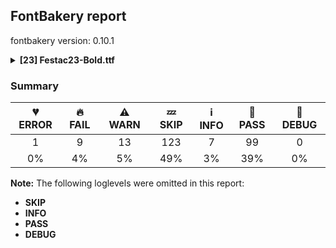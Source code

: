 ## FontBakery report

fontbakery version: 0.10.1

<details><summary><b>[23] Festac23-Bold.ttf</b></summary><div><details><summary>💔 <b>ERROR:</b> Check that legacy accents aren't used in composite glyphs. (derived from com.google.fonts/check/legacy_accents) (<a href="https://font-bakery.readthedocs.io/en/stable/fontbakery/profiles/universal.html#com.google.fonts/check/legacy_accents">com.google.fonts/check/legacy_accents</a>)</summary><div>


* 💔 **ERROR** Failed with TypeError: 'NoneType' object is not subscriptable
* 🔥 **FAIL** Glyph "Abreve" has a legacy accent component (breve). It needs to be replaced by a combining mark. [code: legacy-accents-component]
* 🔥 **FAIL** Glyph "Amacron" has a legacy accent component (macron). It needs to be replaced by a combining mark. [code: legacy-accents-component]
* 🔥 **FAIL** Glyph "Aogonek" has a legacy accent component (ogonek). It needs to be replaced by a combining mark. [code: legacy-accents-component]
* 🔥 **FAIL** Glyph "Ccaron" has a legacy accent component (caron). It needs to be replaced by a combining mark. [code: legacy-accents-component]
* 🔥 **FAIL** Glyph "Dcaron" has a legacy accent component (caron). It needs to be replaced by a combining mark. [code: legacy-accents-component]
* 🔥 **FAIL** Glyph "Ecaron" has a legacy accent component (caron). It needs to be replaced by a combining mark. [code: legacy-accents-component]
* 🔥 **FAIL** Glyph "Emacron" has a legacy accent component (macron). It needs to be replaced by a combining mark. [code: legacy-accents-component]
* 🔥 **FAIL** Glyph "Eogonek" has a legacy accent component (ogonek). It needs to be replaced by a combining mark. [code: legacy-accents-component]
* 🔥 **FAIL** Glyph "Gbreve" has a legacy accent component (breve). It needs to be replaced by a combining mark. [code: legacy-accents-component]
* 🔥 **FAIL** Glyph "Imacron" has a legacy accent component (macron). It needs to be replaced by a combining mark. [code: legacy-accents-component]
* 🔥 **FAIL** Glyph "Iogonek" has a legacy accent component (ogonek). It needs to be replaced by a combining mark. [code: legacy-accents-component]
* 🔥 **FAIL** Glyph "Lcaron" has a legacy accent component (caron). It needs to be replaced by a combining mark. [code: legacy-accents-component]
* 🔥 **FAIL** Glyph "Ncaron" has a legacy accent component (caron). It needs to be replaced by a combining mark. [code: legacy-accents-component]
* 🔥 **FAIL** Glyph "Ohungarumlaut" has a legacy accent component (hungarumlaut). It needs to be replaced by a combining mark. [code: legacy-accents-component]
* 🔥 **FAIL** Glyph "Omacron" has a legacy accent component (macron). It needs to be replaced by a combining mark. [code: legacy-accents-component]
* 🔥 **FAIL** Glyph "Rcaron" has a legacy accent component (caron). It needs to be replaced by a combining mark. [code: legacy-accents-component]
* 🔥 **FAIL** Glyph "Scaron" has a legacy accent component (caron). It needs to be replaced by a combining mark. [code: legacy-accents-component]
* 🔥 **FAIL** Glyph "Tcaron" has a legacy accent component (caron). It needs to be replaced by a combining mark. [code: legacy-accents-component]
* 🔥 **FAIL** Glyph "Ubreve" has a legacy accent component (breve). It needs to be replaced by a combining mark. [code: legacy-accents-component]
* 🔥 **FAIL** Glyph "Uhungarumlaut" has a legacy accent component (hungarumlaut). It needs to be replaced by a combining mark. [code: legacy-accents-component]
* 🔥 **FAIL** Glyph "Umacron" has a legacy accent component (macron). It needs to be replaced by a combining mark. [code: legacy-accents-component]
* 🔥 **FAIL** Glyph "Uogonek" has a legacy accent component (ogonek). It needs to be replaced by a combining mark. [code: legacy-accents-component]
* 🔥 **FAIL** Glyph "Zcaron" has a legacy accent component (caron). It needs to be replaced by a combining mark. [code: legacy-accents-component]
* 🔥 **FAIL** Glyph "abreve" has a legacy accent component (breve). It needs to be replaced by a combining mark. [code: legacy-accents-component]
* 🔥 **FAIL** Glyph "acircumflex" has a legacy accent component (circumflex). It needs to be replaced by a combining mark. [code: legacy-accents-component]
* 🔥 **FAIL** Glyph "adieresis" has a legacy accent component (dieresis). It needs to be replaced by a combining mark. [code: legacy-accents-component]
* 🔥 **FAIL** Glyph "agrave" has a legacy accent component (grave). It needs to be replaced by a combining mark. [code: legacy-accents-component]
* 🔥 **FAIL** Glyph "amacron" has a legacy accent component (macron). It needs to be replaced by a combining mark. [code: legacy-accents-component]
* 🔥 **FAIL** Glyph "aogonek" has a legacy accent component (ogonek). It needs to be replaced by a combining mark. [code: legacy-accents-component]
* 🔥 **FAIL** Glyph "aring" has a legacy accent component (ring). It needs to be replaced by a combining mark. [code: legacy-accents-component]
* 🔥 **FAIL** Glyph "atilde" has a legacy accent component (tilde). It needs to be replaced by a combining mark. [code: legacy-accents-component]
* 🔥 **FAIL** Glyph "ccaron" has a legacy accent component (caron). It needs to be replaced by a combining mark. [code: legacy-accents-component]
* 🔥 **FAIL** Glyph "ccedilla" has a legacy accent component (cedilla). It needs to be replaced by a combining mark. [code: legacy-accents-component]
* 🔥 **FAIL** Glyph "dcaron" has a legacy accent component (caron). It needs to be replaced by a combining mark. [code: legacy-accents-component]
* 🔥 **FAIL** Glyph "ecaron" has a legacy accent component (caron). It needs to be replaced by a combining mark. [code: legacy-accents-component]
* 🔥 **FAIL** Glyph "ecircumflex" has a legacy accent component (circumflex). It needs to be replaced by a combining mark. [code: legacy-accents-component]
* 🔥 **FAIL** Glyph "edieresis" has a legacy accent component (dieresis). It needs to be replaced by a combining mark. [code: legacy-accents-component]
* 🔥 **FAIL** Glyph "egrave" has a legacy accent component (grave). It needs to be replaced by a combining mark. [code: legacy-accents-component]
* 🔥 **FAIL** Glyph "emacron" has a legacy accent component (macron). It needs to be replaced by a combining mark. [code: legacy-accents-component]
* 🔥 **FAIL** Glyph "eogonek" has a legacy accent component (ogonek). It needs to be replaced by a combining mark. [code: legacy-accents-component]
* 🔥 **FAIL** Glyph "gbreve" has a legacy accent component (breve). It needs to be replaced by a combining mark. [code: legacy-accents-component]
* 🔥 **FAIL** Glyph "lcaron" has a legacy accent component (caron). It needs to be replaced by a combining mark. [code: legacy-accents-component]
* 🔥 **FAIL** Glyph "ncaron" has a legacy accent component (caron). It needs to be replaced by a combining mark. [code: legacy-accents-component]
* 🔥 **FAIL** Glyph "ntilde" has a legacy accent component (tilde). It needs to be replaced by a combining mark. [code: legacy-accents-component]
* 🔥 **FAIL** Glyph "ocircumflex" has a legacy accent component (circumflex). It needs to be replaced by a combining mark. [code: legacy-accents-component]
* 🔥 **FAIL** Glyph "odieresis" has a legacy accent component (dieresis). It needs to be replaced by a combining mark. [code: legacy-accents-component]
* 🔥 **FAIL** Glyph "ograve" has a legacy accent component (grave). It needs to be replaced by a combining mark. [code: legacy-accents-component]
* 🔥 **FAIL** Glyph "ohungarumlaut" has a legacy accent component (hungarumlaut). It needs to be replaced by a combining mark. [code: legacy-accents-component]
* 🔥 **FAIL** Glyph "omacron" has a legacy accent component (macron). It needs to be replaced by a combining mark. [code: legacy-accents-component]
* 🔥 **FAIL** Glyph "otilde" has a legacy accent component (tilde). It needs to be replaced by a combining mark. [code: legacy-accents-component]
* 🔥 **FAIL** Glyph "rcaron" has a legacy accent component (caron). It needs to be replaced by a combining mark. [code: legacy-accents-component]
* 🔥 **FAIL** Glyph "scaron" has a legacy accent component (caron). It needs to be replaced by a combining mark. [code: legacy-accents-component]
* 🔥 **FAIL** Glyph "tcaron" has a legacy accent component (caron). It needs to be replaced by a combining mark. [code: legacy-accents-component]
* 🔥 **FAIL** Glyph "ubreve" has a legacy accent component (breve). It needs to be replaced by a combining mark. [code: legacy-accents-component]
* 🔥 **FAIL** Glyph "ucircumflex" has a legacy accent component (circumflex). It needs to be replaced by a combining mark. [code: legacy-accents-component]
* 🔥 **FAIL** Glyph "udieresis" has a legacy accent component (dieresis). It needs to be replaced by a combining mark. [code: legacy-accents-component]
* 🔥 **FAIL** Glyph "ugrave" has a legacy accent component (grave). It needs to be replaced by a combining mark. [code: legacy-accents-component]
* 🔥 **FAIL** Glyph "uhungarumlaut" has a legacy accent component (hungarumlaut). It needs to be replaced by a combining mark. [code: legacy-accents-component]
* 🔥 **FAIL** Glyph "umacron" has a legacy accent component (macron). It needs to be replaced by a combining mark. [code: legacy-accents-component]
* 🔥 **FAIL** Glyph "uogonek" has a legacy accent component (ogonek). It needs to be replaced by a combining mark. [code: legacy-accents-component]
* 🔥 **FAIL** Glyph "wcircumflex" has a legacy accent component (circumflex). It needs to be replaced by a combining mark. [code: legacy-accents-component]
* 🔥 **FAIL** Glyph "wdieresis" has a legacy accent component (dieresis). It needs to be replaced by a combining mark. [code: legacy-accents-component]
* 🔥 **FAIL** Glyph "wgrave" has a legacy accent component (grave). It needs to be replaced by a combining mark. [code: legacy-accents-component]
* 🔥 **FAIL** Glyph "ycircumflex" has a legacy accent component (circumflex). It needs to be replaced by a combining mark. [code: legacy-accents-component]
* 🔥 **FAIL** Glyph "ydieresis" has a legacy accent component (dieresis). It needs to be replaced by a combining mark. [code: legacy-accents-component]
* 🔥 **FAIL** Glyph "ygrave" has a legacy accent component (grave). It needs to be replaced by a combining mark. [code: legacy-accents-component]
* 🔥 **FAIL** Glyph "zcaron" has a legacy accent component (caron). It needs to be replaced by a combining mark. [code: legacy-accents-component]
</div></details><details><summary>🔥 <b>FAIL:</b> Check copyright namerecords match license file. (<a href="https://font-bakery.readthedocs.io/en/stable/fontbakery/profiles/googlefonts.html#com.google.fonts/check/name/license">com.google.fonts/check/name/license</a>)</summary><div>


* 🔥 **FAIL** Font lacks NameID 13 (LICENSE DESCRIPTION). A proper licensing entry must be set. [code: missing]
</div></details><details><summary>🔥 <b>FAIL:</b> Copyright notices match canonical pattern in fonts (<a href="https://font-bakery.readthedocs.io/en/stable/fontbakery/profiles/googlefonts.html#com.google.fonts/check/font_copyright">com.google.fonts/check/font_copyright</a>)</summary><div>


* 🔥 **FAIL** Name Table entry: Copyright notices should match a pattern similar to: "Copyright 2019 The Familyname Project Authors (git url)"
But instead we have got:
"Copyright 2023 Afrotype. All rights reserved." [code: bad-notice-format]
</div></details><details><summary>🔥 <b>FAIL:</b> Check font follows the Google Fonts vertical metric schema (<a href="https://font-bakery.readthedocs.io/en/stable/fontbakery/profiles/googlefonts.html#com.google.fonts/check/vertical_metrics">com.google.fonts/check/vertical_metrics</a>)</summary><div>


* 🔥 **FAIL** OS/2.sTypoLineGap is "356" it should be 0 [code: bad-OS/2.sTypoLineGap]
</div></details><details><summary>🔥 <b>FAIL:</b> OS/2.fsSelection bit 7 (USE_TYPO_METRICS) is set in all fonts. (<a href="https://font-bakery.readthedocs.io/en/stable/fontbakery/profiles/googlefonts.html#com.google.fonts/check/os2/use_typo_metrics">com.google.fonts/check/os2/use_typo_metrics</a>)</summary><div>


* 🔥 **FAIL** OS/2.fsSelection bit 7 (USE_TYPO_METRICS) wasNOT set in the following fonts: ['fonts/ttf/Festac23-Bold.ttf']. [code: missing-os2-fsselection-bit7]
</div></details><details><summary>🔥 <b>FAIL:</b> Checking OS/2 Metrics match hhea Metrics. (<a href="https://font-bakery.readthedocs.io/en/stable/fontbakery/profiles/universal.html#com.google.fonts/check/os2_metrics_match_hhea">com.google.fonts/check/os2_metrics_match_hhea</a>)</summary><div>


* 🔥 **FAIL** OS/2 sTypoAscender (574) and hhea ascent (930) must be equal. [code: ascender]
</div></details><details><summary>🔥 <b>FAIL:</b> Font contains '.notdef' as its first glyph? (<a href="https://font-bakery.readthedocs.io/en/stable/fontbakery/profiles/universal.html#com.google.fonts/check/mandatory_glyphs">com.google.fonts/check/mandatory_glyphs</a>)</summary><div>


* 🔥 **FAIL** The '.notdef' glyph should contain a drawing, but it is blank. [code: notdef-is-blank]
</div></details><details><summary>🔥 <b>FAIL:</b> Check if each glyph has the recommended amount of contours. (<a href="https://font-bakery.readthedocs.io/en/stable/fontbakery/profiles/universal.html#com.google.fonts/check/contour_count">com.google.fonts/check/contour_count</a>)</summary><div>


* 🔥 **FAIL** The following glyphs have no contours even though they were expected to have some:

	- Glyph name: exclam	Expected: 2

	- Glyph name: quotedbl	Expected: 2

	- Glyph name: numbersign	Expected: 2

	- Glyph name: dollar	Expected: 1, 3 or 5

	- Glyph name: percent	Expected: 5

	- Glyph name: ampersand	Expected: 1, 2 or 3

	- Glyph name: parenleft	Expected: 1

	- Glyph name: parenright	Expected: 1

	- Glyph name: asterisk	Expected: 1 or 4

	- Glyph name: plus	Expected: 1

	- Glyph name: comma	Expected: 1

	- Glyph name: hyphen	Expected: 1

	- Glyph name: slash	Expected: 1

	- Glyph name: colon	Expected: 2

	- Glyph name: semicolon	Expected: 2

	- Glyph name: less	Expected: 1

	- Glyph name: equal	Expected: 2

	- Glyph name: greater	Expected: 1

	- Glyph name: question	Expected: 2

	- Glyph name: at	Expected: 2

	- Glyph name: bracketleft	Expected: 1

	- Glyph name: backslash	Expected: 1

	- Glyph name: bracketright	Expected: 1

	- Glyph name: asciicircum	Expected: 1

	- Glyph name: underscore	Expected: 1

	- Glyph name: grave	Expected: 1

	- Glyph name: braceleft	Expected: 1

	- Glyph name: bar	Expected: 1

	- Glyph name: braceright	Expected: 1

	- Glyph name: asciitilde	Expected: 1

	- Glyph name: exclamdown	Expected: 2

	- Glyph name: cent	Expected: 1 or 2

	- Glyph name: sterling	Expected: 1 or 2

	- Glyph name: currency	Expected: 2

	- Glyph name: yen	Expected: 1 or 2

	- Glyph name: brokenbar	Expected: 2

	- Glyph name: section	Expected: 2

	- Glyph name: dieresis	Expected: 2

	- Glyph name: copyright	Expected: 3

	- Glyph name: guillemotleft	Expected: 2

	- Glyph name: logicalnot	Expected: 1

	- Glyph name: registered	Expected: 3 or 4

	- Glyph name: macron	Expected: 1

	- Glyph name: degree	Expected: 2

	- Glyph name: plusminus	Expected: 1 or 2

	- Glyph name: paragraph	Expected: 1, 2 or 3

	- Glyph name: periodcentered	Expected: 1

	- Glyph name: cedilla	Expected: 1

	- Glyph name: guillemotright	Expected: 2

	- Glyph name: questiondown	Expected: 2

	- Glyph name: AE	Expected: 2

	- Glyph name: Egrave	Expected: 2

	- Glyph name: Ecircumflex	Expected: 2

	- Glyph name: Edieresis	Expected: 3

	- Glyph name: Igrave	Expected: 2

	- Glyph name: Icircumflex	Expected: 2

	- Glyph name: Idieresis	Expected: 3

	- Glyph name: Eth	Expected: 2

	- Glyph name: Ntilde	Expected: 2

	- Glyph name: multiply	Expected: 1

	- Glyph name: Oslash	Expected: 2 or 3

	- Glyph name: Ugrave	Expected: 2

	- Glyph name: Ucircumflex	Expected: 2

	- Glyph name: Udieresis	Expected: 3

	- Glyph name: Thorn	Expected: 1 or 2

	- Glyph name: germandbls	Expected: 1

	- Glyph name: ae	Expected: 3

	- Glyph name: igrave	Expected: 2

	- Glyph name: icircumflex	Expected: 2

	- Glyph name: idieresis	Expected: 3

	- Glyph name: eth	Expected: 2

	- Glyph name: divide	Expected: 3

	- Glyph name: oslash	Expected: 3

	- Glyph name: thorn	Expected: 2

	- Glyph name: Dcaron	Expected: 3

	- Glyph name: Dcroat	Expected: 2

	- Glyph name: dcroat	Expected: 2

	- Glyph name: Emacron	Expected: 2

	- Glyph name: Edotaccent	Expected: 2

	- Glyph name: Eogonek	Expected: 1 or 2

	- Glyph name: Ecaron	Expected: 2

	- Glyph name: gbreve	Expected: 3 or 4

	- Glyph name: gdotaccent	Expected: 3 or 4

	- Glyph name: uni0122	Expected: 2

	- Glyph name: uni0123	Expected: 3 or 4

	- Glyph name: Hbar	Expected: 2

	- Glyph name: hbar	Expected: 1

	- Glyph name: Imacron	Expected: 2

	- Glyph name: imacron	Expected: 2

	- Glyph name: Iogonek	Expected: 1 or 2

	- Glyph name: iogonek	Expected: 2 or 3

	- Glyph name: Idotaccent	Expected: 2

	- Glyph name: uni0136	Expected: 2 or 3

	- Glyph name: uni0137	Expected: 2 or 3

	- Glyph name: uni013B	Expected: 2

	- Glyph name: uni013C	Expected: 2

	- Glyph name: Lslash	Expected: 1

	- Glyph name: lslash	Expected: 1

	- Glyph name: uni0145	Expected: 2

	- Glyph name: uni0146	Expected: 2

	- Glyph name: Ncaron	Expected: 2

	- Glyph name: Eng	Expected: 1

	- Glyph name: eng	Expected: 1

	- Glyph name: OE	Expected: 2

	- Glyph name: oe	Expected: 3

	- Glyph name: uni0156	Expected: 3

	- Glyph name: uni0157	Expected: 2

	- Glyph name: Rcaron	Expected: 3

	- Glyph name: Scedilla	Expected: 1 or 2

	- Glyph name: Scaron	Expected: 2

	- Glyph name: Umacron	Expected: 2

	- Glyph name: Ubreve	Expected: 2

	- Glyph name: Uring	Expected: 3

	- Glyph name: Uhungarumlaut	Expected: 3

	- Glyph name: Uogonek	Expected: 1

	- Glyph name: Wcircumflex	Expected: 2

	- Glyph name: Ycircumflex	Expected: 2

	- Glyph name: Ydieresis	Expected: 3

	- Glyph name: Zdotaccent	Expected: 2

	- Glyph name: Zcaron	Expected: 2

	- Glyph name: uni0218	Expected: 2

	- Glyph name: uni0219	Expected: 2

	- Glyph name: uni021A	Expected: 2

	- Glyph name: uni021B	Expected: 2

	- Glyph name: uni0237	Expected: 1

	- Glyph name: caron	Expected: 1

	- Glyph name: breve	Expected: 1

	- Glyph name: dotaccent	Expected: 1

	- Glyph name: ring	Expected: 2

	- Glyph name: ogonek	Expected: 1

	- Glyph name: tilde	Expected: 1

	- Glyph name: hungarumlaut	Expected: 2

	- Glyph name: gravecomb	Expected: 1

	- Glyph name: uni0302	Expected: 1

	- Glyph name: tildecomb	Expected: 1

	- Glyph name: uni0304	Expected: 1

	- Glyph name: uni0306	Expected: 1

	- Glyph name: uni0307	Expected: 1

	- Glyph name: uni0308	Expected: 2

	- Glyph name: uni030A	Expected: 2

	- Glyph name: uni030B	Expected: 2

	- Glyph name: uni030C	Expected: 1

	- Glyph name: uni0312	Expected: 1

	- Glyph name: uni0326	Expected: 1

	- Glyph name: uni0327	Expected: 1

	- Glyph name: uni0328	Expected: 1

	- Glyph name: uni0E3F	Expected: 3 or 5

	- Glyph name: Wgrave	Expected: 2

	- Glyph name: Wdieresis	Expected: 3

	- Glyph name: uni1E9E	Expected: 1

	- Glyph name: Ygrave	Expected: 2

	- Glyph name: endash	Expected: 1

	- Glyph name: emdash	Expected: 1

	- Glyph name: quoteleft	Expected: 1

	- Glyph name: quoteright	Expected: 1

	- Glyph name: quotesinglbase	Expected: 1

	- Glyph name: quotedblleft	Expected: 2

	- Glyph name: quotedblright	Expected: 2

	- Glyph name: quotedblbase	Expected: 2

	- Glyph name: dagger	Expected: 1 or 2

	- Glyph name: daggerdbl	Expected: 1 or 3

	- Glyph name: bullet	Expected: 1

	- Glyph name: perthousand	Expected: 6 or 7

	- Glyph name: guilsinglleft	Expected: 1

	- Glyph name: guilsinglright	Expected: 1

	- Glyph name: uni20AA	Expected: 2

	- Glyph name: Euro	Expected: 1 or 2

	- Glyph name: uni20B4	Expected: 1 or 2

	- Glyph name: uni20B9	Expected: 1

	- Glyph name: uni20BD	Expected: 2

	- Glyph name: trademark	Expected: 2

	- Glyph name: partialdiff	Expected: 2

	- Glyph name: product	Expected: 1

	- Glyph name: summation	Expected: 1

	- Glyph name: minus	Expected: 1

	- Glyph name: radical	Expected: 1

	- Glyph name: infinity	Expected: 3

	- Glyph name: integral	Expected: 1

	- Glyph name: approxequal	Expected: 2

	- Glyph name: notequal	Expected: 1

	- Glyph name: lessequal	Expected: 2

	- Glyph name: greaterequal	Expected: 2

	- Glyph name: AE	Expected: 2

	- Glyph name: Dcaron	Expected: 3

	- Glyph name: Dcroat	Expected: 2

	- Glyph name: Ecaron	Expected: 2

	- Glyph name: Ecircumflex	Expected: 2

	- Glyph name: Edieresis	Expected: 3

	- Glyph name: Edotaccent	Expected: 2

	- Glyph name: Egrave	Expected: 2

	- Glyph name: Emacron	Expected: 2

	- Glyph name: Eng	Expected: 1

	- Glyph name: Eogonek	Expected: 1 or 2

	- Glyph name: Eth	Expected: 2

	- Glyph name: Euro	Expected: 1 or 2

	- Glyph name: Hbar	Expected: 2

	- Glyph name: Icircumflex	Expected: 2

	- Glyph name: Idieresis	Expected: 3

	- Glyph name: Idotaccent	Expected: 2

	- Glyph name: Igrave	Expected: 2

	- Glyph name: Imacron	Expected: 2

	- Glyph name: Iogonek	Expected: 1 or 2

	- Glyph name: Lslash	Expected: 1

	- Glyph name: Ncaron	Expected: 2

	- Glyph name: Ntilde	Expected: 2

	- Glyph name: OE	Expected: 2

	- Glyph name: Oslash	Expected: 2 or 3

	- Glyph name: Rcaron	Expected: 3

	- Glyph name: Scaron	Expected: 2

	- Glyph name: Thorn	Expected: 1 or 2

	- Glyph name: Ubreve	Expected: 2

	- Glyph name: Ucircumflex	Expected: 2

	- Glyph name: Udieresis	Expected: 3

	- Glyph name: Ugrave	Expected: 2

	- Glyph name: Uhungarumlaut	Expected: 3

	- Glyph name: Umacron	Expected: 2

	- Glyph name: Uogonek	Expected: 1

	- Glyph name: Uring	Expected: 3

	- Glyph name: Wcircumflex	Expected: 2

	- Glyph name: Wdieresis	Expected: 3

	- Glyph name: Wgrave	Expected: 2

	- Glyph name: Ycircumflex	Expected: 2

	- Glyph name: Ydieresis	Expected: 3

	- Glyph name: Ygrave	Expected: 2

	- Glyph name: Zcaron	Expected: 2

	- Glyph name: Zdotaccent	Expected: 2

	- Glyph name: ae	Expected: 3

	- Glyph name: ampersand	Expected: 1, 2 or 3

	- Glyph name: approxequal	Expected: 2

	- Glyph name: asciicircum	Expected: 1

	- Glyph name: asciitilde	Expected: 1

	- Glyph name: asterisk	Expected: 1 or 4

	- Glyph name: at	Expected: 2

	- Glyph name: backslash	Expected: 1

	- Glyph name: bar	Expected: 1

	- Glyph name: braceleft	Expected: 1

	- Glyph name: braceright	Expected: 1

	- Glyph name: bracketleft	Expected: 1

	- Glyph name: bracketright	Expected: 1

	- Glyph name: breve	Expected: 1

	- Glyph name: brokenbar	Expected: 2

	- Glyph name: bullet	Expected: 1

	- Glyph name: caron	Expected: 1

	- Glyph name: cedilla	Expected: 1

	- Glyph name: cent	Expected: 1 or 2

	- Glyph name: colon	Expected: 2

	- Glyph name: comma	Expected: 1

	- Glyph name: copyright	Expected: 3

	- Glyph name: currency	Expected: 2

	- Glyph name: dagger	Expected: 1 or 2

	- Glyph name: daggerdbl	Expected: 1 or 3

	- Glyph name: dcroat	Expected: 2

	- Glyph name: degree	Expected: 2

	- Glyph name: dieresis	Expected: 2

	- Glyph name: divide	Expected: 3

	- Glyph name: dollar	Expected: 1, 3 or 5

	- Glyph name: dotaccent	Expected: 1

	- Glyph name: emdash	Expected: 1

	- Glyph name: endash	Expected: 1

	- Glyph name: eng	Expected: 1

	- Glyph name: equal	Expected: 2

	- Glyph name: eth	Expected: 2

	- Glyph name: exclam	Expected: 2

	- Glyph name: exclamdown	Expected: 2

	- Glyph name: gbreve	Expected: 3 or 4

	- Glyph name: gdotaccent	Expected: 3 or 4

	- Glyph name: germandbls	Expected: 1

	- Glyph name: grave	Expected: 1

	- Glyph name: greater	Expected: 1

	- Glyph name: greaterequal	Expected: 2

	- Glyph name: guillemotleft	Expected: 2

	- Glyph name: guillemotright	Expected: 2

	- Glyph name: guilsinglleft	Expected: 1

	- Glyph name: guilsinglright	Expected: 1

	- Glyph name: hbar	Expected: 1

	- Glyph name: hungarumlaut	Expected: 2

	- Glyph name: hyphen	Expected: 1

	- Glyph name: icircumflex	Expected: 2

	- Glyph name: idieresis	Expected: 3

	- Glyph name: igrave	Expected: 2

	- Glyph name: imacron	Expected: 2

	- Glyph name: infinity	Expected: 3

	- Glyph name: integral	Expected: 1

	- Glyph name: iogonek	Expected: 2 or 3

	- Glyph name: less	Expected: 1

	- Glyph name: lessequal	Expected: 2

	- Glyph name: logicalnot	Expected: 1

	- Glyph name: lslash	Expected: 1

	- Glyph name: macron	Expected: 1

	- Glyph name: minus	Expected: 1

	- Glyph name: multiply	Expected: 1

	- Glyph name: notequal	Expected: 1

	- Glyph name: numbersign	Expected: 2

	- Glyph name: oe	Expected: 3

	- Glyph name: ogonek	Expected: 1

	- Glyph name: oslash	Expected: 3

	- Glyph name: paragraph	Expected: 1, 2 or 3

	- Glyph name: parenleft	Expected: 1

	- Glyph name: parenright	Expected: 1

	- Glyph name: partialdiff	Expected: 2

	- Glyph name: percent	Expected: 5

	- Glyph name: periodcentered	Expected: 1

	- Glyph name: perthousand	Expected: 6 or 7

	- Glyph name: plus	Expected: 1

	- Glyph name: plusminus	Expected: 1 or 2

	- Glyph name: product	Expected: 1

	- Glyph name: question	Expected: 2

	- Glyph name: questiondown	Expected: 2

	- Glyph name: quotedbl	Expected: 2

	- Glyph name: quotedblbase	Expected: 2

	- Glyph name: quotedblleft	Expected: 2

	- Glyph name: quotedblright	Expected: 2

	- Glyph name: quoteleft	Expected: 1

	- Glyph name: quoteright	Expected: 1

	- Glyph name: quotesinglbase	Expected: 1

	- Glyph name: radical	Expected: 1

	- Glyph name: registered	Expected: 3 or 4

	- Glyph name: ring	Expected: 2

	- Glyph name: section	Expected: 2

	- Glyph name: semicolon	Expected: 2

	- Glyph name: slash	Expected: 1

	- Glyph name: sterling	Expected: 1 or 2

	- Glyph name: summation	Expected: 1

	- Glyph name: thorn	Expected: 2

	- Glyph name: tilde	Expected: 1

	- Glyph name: trademark	Expected: 2

	- Glyph name: underscore	Expected: 1

	- Glyph name: uni0122	Expected: 2

	- Glyph name: uni0123	Expected: 3 or 4

	- Glyph name: uni0136	Expected: 2 or 3

	- Glyph name: uni0137	Expected: 2 or 3

	- Glyph name: uni013B	Expected: 2

	- Glyph name: uni013C	Expected: 2

	- Glyph name: uni0145	Expected: 2

	- Glyph name: uni0146	Expected: 2

	- Glyph name: uni0156	Expected: 3

	- Glyph name: uni0157	Expected: 2

	- Glyph name: uni0218	Expected: 2

	- Glyph name: uni0219	Expected: 2

	- Glyph name: uni021A	Expected: 2

	- Glyph name: uni021B	Expected: 2

	- Glyph name: uni0237	Expected: 1

	- Glyph name: uni0302	Expected: 1

	- Glyph name: uni0304	Expected: 1

	- Glyph name: uni0306	Expected: 1

	- Glyph name: uni0307	Expected: 1

	- Glyph name: uni0308	Expected: 2

	- Glyph name: uni030A	Expected: 2

	- Glyph name: uni030B	Expected: 2

	- Glyph name: uni030C	Expected: 1

	- Glyph name: uni0312	Expected: 1

	- Glyph name: uni0326	Expected: 1

	- Glyph name: uni0327	Expected: 1

	- Glyph name: uni0328	Expected: 1

	- Glyph name: uni0E3F	Expected: 3 or 5

	- Glyph name: uni1E9E	Expected: 1

	- Glyph name: uni20AA	Expected: 2

	- Glyph name: uni20B4	Expected: 1 or 2

	- Glyph name: uni20B9	Expected: 1

	- Glyph name: uni20BD	Expected: 2

	- Glyph name: yen	Expected: 1 or 2
 [code: no-contour]
* ⚠ **WARN** This check inspects the glyph outlines and detects the total number of contours in each of them. The expected values are infered from the typical ammounts of contours observed in a large collection of reference font families. The divergences listed below may simply indicate a significantly different design on some of your glyphs. On the other hand, some of these may flag actual bugs in the font such as glyphs mapped to an incorrect codepoint. Please consider reviewing the design and codepoint assignment of these to make sure they are correct.

The following glyphs do not have the recommended number of contours:

	- Glyph name: Agrave	Contours detected: 2	Expected: 3

	- Glyph name: Acircumflex	Contours detected: 2	Expected: 3

	- Glyph name: Atilde	Contours detected: 2	Expected: 3

	- Glyph name: Adieresis	Contours detected: 2	Expected: 4

	- Glyph name: Aring	Contours detected: 2	Expected: 3 or 4

	- Glyph name: Eacute	Contours detected: 1	Expected: 2

	- Glyph name: Iacute	Contours detected: 1	Expected: 2

	- Glyph name: Ograve	Contours detected: 2	Expected: 3

	- Glyph name: Ocircumflex	Contours detected: 2	Expected: 3

	- Glyph name: Otilde	Contours detected: 2	Expected: 3

	- Glyph name: Odieresis	Contours detected: 2	Expected: 4

	- Glyph name: Uacute	Contours detected: 1	Expected: 2

	- Glyph name: Yacute	Contours detected: 1	Expected: 2

	- Glyph name: agrave	Contours detected: 2	Expected: 3

	- Glyph name: atilde	Contours detected: 2	Expected: 3

	- Glyph name: adieresis	Contours detected: 2	Expected: 4

	- Glyph name: aring	Contours detected: 2	Expected: 4

	- Glyph name: egrave	Contours detected: 2	Expected: 3

	- Glyph name: edieresis	Contours detected: 2	Expected: 4

	- Glyph name: ntilde	Contours detected: 1	Expected: 2

	- Glyph name: ograve	Contours detected: 2	Expected: 3

	- Glyph name: otilde	Contours detected: 2	Expected: 3

	- Glyph name: odieresis	Contours detected: 2	Expected: 4

	- Glyph name: ugrave	Contours detected: 1	Expected: 2

	- Glyph name: udieresis	Contours detected: 1	Expected: 3

	- Glyph name: ydieresis	Contours detected: 1	Expected: 3

	- Glyph name: Amacron	Contours detected: 2	Expected: 3

	- Glyph name: amacron	Contours detected: 2	Expected: 3

	- Glyph name: Abreve	Contours detected: 2	Expected: 3

	- Glyph name: abreve	Contours detected: 2	Expected: 3

	- Glyph name: Cdotaccent	Contours detected: 1	Expected: 2

	- Glyph name: cdotaccent	Contours detected: 1	Expected: 2

	- Glyph name: Ccaron	Contours detected: 1	Expected: 2

	- Glyph name: ccaron	Contours detected: 1	Expected: 2

	- Glyph name: dcaron	Contours detected: 2	Expected: 3

	- Glyph name: emacron	Contours detected: 2	Expected: 3

	- Glyph name: edotaccent	Contours detected: 2	Expected: 3

	- Glyph name: ecaron	Contours detected: 2	Expected: 3

	- Glyph name: Gbreve	Contours detected: 1	Expected: 2

	- Glyph name: Gdotaccent	Contours detected: 1	Expected: 2

	- Glyph name: Lcaron	Contours detected: 1	Expected: 2

	- Glyph name: lcaron	Contours detected: 1	Expected: 2

	- Glyph name: Nacute	Contours detected: 1	Expected: 2

	- Glyph name: ncaron	Contours detected: 1	Expected: 2

	- Glyph name: Omacron	Contours detected: 2	Expected: 3

	- Glyph name: omacron	Contours detected: 2	Expected: 3

	- Glyph name: Ohungarumlaut	Contours detected: 2	Expected: 4

	- Glyph name: ohungarumlaut	Contours detected: 2	Expected: 4

	- Glyph name: Racute	Contours detected: 1	Expected: 3

	- Glyph name: rcaron	Contours detected: 1	Expected: 2

	- Glyph name: Sacute	Contours detected: 1	Expected: 2

	- Glyph name: scaron	Contours detected: 1	Expected: 2

	- Glyph name: Tcaron	Contours detected: 1	Expected: 2

	- Glyph name: tcaron	Contours detected: 1	Expected: 2

	- Glyph name: umacron	Contours detected: 1	Expected: 2

	- Glyph name: ubreve	Contours detected: 1	Expected: 2

	- Glyph name: uring	Contours detected: 1	Expected: 3

	- Glyph name: uhungarumlaut	Contours detected: 1	Expected: 3

	- Glyph name: Zacute	Contours detected: 1	Expected: 2

	- Glyph name: zdotaccent	Contours detected: 1	Expected: 2

	- Glyph name: zcaron	Contours detected: 1	Expected: 2

	- Glyph name: wgrave	Contours detected: 1	Expected: 2

	- Glyph name: Wacute	Contours detected: 1	Expected: 2

	- Glyph name: wdieresis	Contours detected: 1	Expected: 3

	- Glyph name: ygrave	Contours detected: 1	Expected: 2

	- Glyph name: Abreve	Contours detected: 2	Expected: 3

	- Glyph name: Acircumflex	Contours detected: 2	Expected: 3

	- Glyph name: Adieresis	Contours detected: 2	Expected: 4

	- Glyph name: Agrave	Contours detected: 2	Expected: 3

	- Glyph name: Amacron	Contours detected: 2	Expected: 3

	- Glyph name: Aring	Contours detected: 2	Expected: 3 or 4

	- Glyph name: Atilde	Contours detected: 2	Expected: 3

	- Glyph name: Ccaron	Contours detected: 1	Expected: 2

	- Glyph name: Cdotaccent	Contours detected: 1	Expected: 2

	- Glyph name: Eacute	Contours detected: 1	Expected: 2

	- Glyph name: Gbreve	Contours detected: 1	Expected: 2

	- Glyph name: Gdotaccent	Contours detected: 1	Expected: 2

	- Glyph name: Iacute	Contours detected: 1	Expected: 2

	- Glyph name: Lcaron	Contours detected: 1	Expected: 2

	- Glyph name: Nacute	Contours detected: 1	Expected: 2

	- Glyph name: Ocircumflex	Contours detected: 2	Expected: 3

	- Glyph name: Odieresis	Contours detected: 2	Expected: 4

	- Glyph name: Ograve	Contours detected: 2	Expected: 3

	- Glyph name: Ohungarumlaut	Contours detected: 2	Expected: 4

	- Glyph name: Omacron	Contours detected: 2	Expected: 3

	- Glyph name: Otilde	Contours detected: 2	Expected: 3

	- Glyph name: Racute	Contours detected: 1	Expected: 3

	- Glyph name: Sacute	Contours detected: 1	Expected: 2

	- Glyph name: Tcaron	Contours detected: 1	Expected: 2

	- Glyph name: Uacute	Contours detected: 1	Expected: 2

	- Glyph name: Wacute	Contours detected: 1	Expected: 2

	- Glyph name: Yacute	Contours detected: 1	Expected: 2

	- Glyph name: Zacute	Contours detected: 1	Expected: 2

	- Glyph name: abreve	Contours detected: 2	Expected: 3

	- Glyph name: adieresis	Contours detected: 2	Expected: 4

	- Glyph name: agrave	Contours detected: 2	Expected: 3

	- Glyph name: amacron	Contours detected: 2	Expected: 3

	- Glyph name: aring	Contours detected: 2	Expected: 4

	- Glyph name: atilde	Contours detected: 2	Expected: 3

	- Glyph name: ccaron	Contours detected: 1	Expected: 2

	- Glyph name: cdotaccent	Contours detected: 1	Expected: 2

	- Glyph name: dcaron	Contours detected: 2	Expected: 3

	- Glyph name: ecaron	Contours detected: 2	Expected: 3

	- Glyph name: edieresis	Contours detected: 2	Expected: 4

	- Glyph name: edotaccent	Contours detected: 2	Expected: 3

	- Glyph name: egrave	Contours detected: 2	Expected: 3

	- Glyph name: emacron	Contours detected: 2	Expected: 3

	- Glyph name: lcaron	Contours detected: 1	Expected: 2

	- Glyph name: ncaron	Contours detected: 1	Expected: 2

	- Glyph name: ntilde	Contours detected: 1	Expected: 2

	- Glyph name: odieresis	Contours detected: 2	Expected: 4

	- Glyph name: ograve	Contours detected: 2	Expected: 3

	- Glyph name: ohungarumlaut	Contours detected: 2	Expected: 4

	- Glyph name: omacron	Contours detected: 2	Expected: 3

	- Glyph name: otilde	Contours detected: 2	Expected: 3

	- Glyph name: rcaron	Contours detected: 1	Expected: 2

	- Glyph name: scaron	Contours detected: 1	Expected: 2

	- Glyph name: tcaron	Contours detected: 1	Expected: 2

	- Glyph name: ubreve	Contours detected: 1	Expected: 2

	- Glyph name: udieresis	Contours detected: 1	Expected: 3

	- Glyph name: ugrave	Contours detected: 1	Expected: 2

	- Glyph name: uhungarumlaut	Contours detected: 1	Expected: 3

	- Glyph name: umacron	Contours detected: 1	Expected: 2

	- Glyph name: uring	Contours detected: 1	Expected: 3

	- Glyph name: wdieresis	Contours detected: 1	Expected: 3

	- Glyph name: wgrave	Contours detected: 1	Expected: 2

	- Glyph name: ydieresis	Contours detected: 1	Expected: 3

	- Glyph name: ygrave	Contours detected: 1	Expected: 2

	- Glyph name: zcaron	Contours detected: 1	Expected: 2

	- Glyph name: zdotaccent	Contours detected: 1	Expected: 2
 [code: contour-count]
</div></details><details><summary>🔥 <b>FAIL:</b> Check accent of Lcaron, dcaron, lcaron, tcaron (derived from com.google.fonts/check/alt_caron) (<a href="https://font-bakery.readthedocs.io/en/stable/fontbakery/profiles/universal.html#com.google.fonts/check/alt_caron">com.google.fonts/check/alt_caron</a>)</summary><div>


* 🔥 **FAIL** Lcaron uses component caron. [code: wrong-mark]
* 🔥 **FAIL** dcaron uses component caron. [code: wrong-mark]
* 🔥 **FAIL** lcaron uses component caron. [code: wrong-mark]
* 🔥 **FAIL** tcaron uses component caron. [code: wrong-mark]
</div></details><details><summary>🔥 <b>FAIL:</b> Check glyphs do not have duplicate components which have the same x,y coordinates. (<a href="https://font-bakery.readthedocs.io/en/stable/fontbakery/profiles/glyf.html#com.google.fonts/check/glyf_non_transformed_duplicate_components">com.google.fonts/check/glyf_non_transformed_duplicate_components</a>)</summary><div>


* 🔥 **FAIL** The following glyphs have duplicate components which have the same x,y coordinates:
	* {'glyph': 'ellipsis', 'component': 'period', 'x': 0, 'y': 0}
	* {'glyph': 'ellipsis', 'component': 'period', 'x': 0, 'y': 0} and {'glyph': 'quotedblbase', 'component': 'comma', 'x': 0, 'y': 0} [code: found-duplicates]
</div></details><details><summary>⚠ <b>WARN:</b> Checking OS/2 achVendID. (<a href="https://font-bakery.readthedocs.io/en/stable/fontbakery/profiles/googlefonts.html#com.google.fonts/check/vendor_id">com.google.fonts/check/vendor_id</a>)</summary><div>


* ⚠ **WARN** OS/2 VendorID value 'NONE' is not yet recognized. If you registered it recently, then it's safe to ignore this warning message. Otherwise, you should set it to your own unique 4 character code, and register it with Microsoft at https://www.microsoft.com/typography/links/vendorlist.aspx
 [code: unknown]
</div></details><details><summary>⚠ <b>WARN:</b> Check for codepoints not covered by METADATA subsets. (<a href="https://font-bakery.readthedocs.io/en/stable/fontbakery/profiles/googlefonts.html#com.google.fonts/check/metadata/unreachable_subsetting">com.google.fonts/check/metadata/unreachable_subsetting</a>)</summary><div>


* ⚠ **WARN** The following codepoints supported by the font are not covered by
    any subsets defined in the font's metadata file, and will never
    be served. You can solve this by either manually adding additional
    subset declarations to METADATA.pb, or by editing the glyphset
    definitions.

 * U+02C7 CARON: try adding one of: yi, canadian-aboriginal, tifinagh
 * U+02D8 BREVE: try adding one of: yi, canadian-aboriginal
 * U+02D9 DOT ABOVE: try adding one of: yi, canadian-aboriginal
 * U+02DB OGONEK: try adding one of: yi, canadian-aboriginal
 * U+02DD DOUBLE ACUTE ACCENT: not included in any glyphset definition
 * U+0302 COMBINING CIRCUMFLEX ACCENT: try adding one of: math, coptic, tifinagh, cherokee
 * U+0306 COMBINING BREVE: try adding one of: old-permic, tifinagh
 * U+0307 COMBINING DOT ABOVE: try adding one of: canadian-aboriginal, old-permic, math, coptic, malayalam, syriac, tifinagh, tai-le
 * U+030A COMBINING RING ABOVE: try adding syriac
 * U+030B COMBINING DOUBLE ACUTE ACCENT: try adding one of: osage, cherokee
 * U+030C COMBINING CARON: try adding one of: tai-le, cherokee
 * U+0312 COMBINING TURNED COMMA ABOVE: not included in any glyphset definition
 * U+0326 COMBINING COMMA BELOW: not included in any glyphset definition
 * U+0327 COMBINING CEDILLA: not included in any glyphset definition
 * U+0328 COMBINING OGONEK: not included in any glyphset definition
 * U+0E3F THAI CURRENCY SYMBOL BAHT: try adding thai
 * U+2021 DOUBLE DAGGER: try adding adlam
 * U+2030 PER MILLE SIGN: try adding adlam
 * U+2202 PARTIAL DIFFERENTIAL: try adding math
 * U+220F N-ARY PRODUCT: try adding math
 * U+2211 N-ARY SUMMATION: try adding math
 * U+221A SQUARE ROOT: try adding math
 * U+221E INFINITY: try adding math
 * U+222B INTEGRAL: try adding math
 * U+2248 ALMOST EQUAL TO: try adding math
 * U+2260 NOT EQUAL TO: try adding math
 * U+2264 LESS-THAN OR EQUAL TO: try adding math
 * U+2265 GREATER-THAN OR EQUAL TO: try adding math
 * U+FB01 LATIN SMALL LIGATURE FI: not included in any glyphset definition

Or you can add the above codepoints to one of the subsets supported by the font: `cyrillic-ext`, `latin`, `latin-ext` [code: unreachable-subsetting]
</div></details><details><summary>⚠ <b>WARN:</b> Are there caret positions declared for every ligature? (<a href="https://font-bakery.readthedocs.io/en/stable/fontbakery/profiles/googlefonts.html#com.google.fonts/check/ligature_carets">com.google.fonts/check/ligature_carets</a>)</summary><div>


* ⚠ **WARN** This font lacks caret position values for ligature glyphs on its GDEF table. [code: lacks-caret-pos]
</div></details><details><summary>⚠ <b>WARN:</b> Ensure fonts have ScriptLangTags declared on the 'meta' table. (<a href="https://font-bakery.readthedocs.io/en/stable/fontbakery/profiles/googlefonts.html#com.google.fonts/check/meta/script_lang_tags">com.google.fonts/check/meta/script_lang_tags</a>)</summary><div>


* ⚠ **WARN** This font file does not have a 'meta' table. [code: lacks-meta-table]
</div></details><details><summary>⚠ <b>WARN:</b> Check font contains no unreachable glyphs (<a href="https://font-bakery.readthedocs.io/en/stable/fontbakery/profiles/universal.html#com.google.fonts/check/unreachable_glyphs">com.google.fonts/check/unreachable_glyphs</a>)</summary><div>


* ⚠ **WARN** The following glyphs could not be reached by codepoint or substitution rules:

	- A.ss01

	- A.ss02

	- F.ss10

	- M.ss01

	- N.ss01

	- N.ss02

	- Q.ss01

	- R.ss01

	- S.ss01

	- V.ss01

	- X.ss02

	- eight.osf

	- f.ss01

	- five.osf

	- four.osf

	- i.loclTRK

	- j.ss01

	- nine.osf

	- one.osf

	- periodcentered.loclCAT

	- periodcentered.loclCAT.case

	- seven.osf

	- six.osf

	- three.osf

	- two.osf

	- u.ss01

	- uni006A0301

	- uni030C.alt

	- v.ss01

	- w.ss01

	- x.ss01

	- z.ss01

	- zero.osf
 [code: unreachable-glyphs]
</div></details><details><summary>⚠ <b>WARN:</b> Checking Vertical Metric Linegaps. (<a href="https://font-bakery.readthedocs.io/en/stable/fontbakery/profiles/universal.html#com.google.fonts/check/linegaps">com.google.fonts/check/linegaps</a>)</summary><div>


* ⚠ **WARN** OS/2 sTypoLineGap is not equal to 0. [code: OS/2]
</div></details><details><summary>⚠ <b>WARN:</b> Checking post.italicAngle value. (derived from com.google.fonts/check/italic_angle) (<a href="https://font-bakery.readthedocs.io/en/stable/fontbakery/profiles/post.html#com.google.fonts/check/italic_angle">com.google.fonts/check/italic_angle</a>)</summary><div>


* ⚠ **WARN** The following glyphs were present but did not contain any outlines: bar, bracketleft [code: empty-glyphs]
</div></details><details><summary>⚠ <b>WARN:</b> Does GPOS table have kerning information? This check skips monospaced fonts as defined by post.isFixedPitch value (<a href="https://font-bakery.readthedocs.io/en/stable/fontbakery/profiles/gpos.html#com.google.fonts/check/gpos_kerning_info">com.google.fonts/check/gpos_kerning_info</a>)</summary><div>


* ⚠ **WARN** GPOS table lacks kerning information. [code: lacks-kern-info]
</div></details><details><summary>⚠ <b>WARN:</b> Are there any misaligned on-curve points? (<a href="https://font-bakery.readthedocs.io/en/stable/fontbakery/profiles/<Section: Outline Correctness Checks>.html#com.google.fonts/check/outline_alignment_miss">com.google.fonts/check/outline_alignment_miss</a>)</summary><div>


* ⚠ **WARN** The following glyphs have on-curve points which have potentially incorrect y coordinates:

	* four (U+0034): X=78.0,Y=-2.0 (should be at baseline 0?)

	* four (U+0034): X=264.0,Y=-2.0 (should be at baseline 0?)

	* eight (U+0038): X=56.0,Y=-1.0 (should be at baseline 0?)

	* eight (U+0038): X=56.0,Y=552.0 (should be at cap-height 554?)

	* eight (U+0038): X=406.0,Y=552.0 (should be at cap-height 554?)

	* eight (U+0038): X=406.0,Y=-1.0 (should be at baseline 0?)

	* B (U+0042): X=24.0,Y=1.0 (should be at baseline 0?)

	* B (U+0042): X=24.0,Y=555.0 (should be at cap-height 554?)

	* B (U+0042): X=363.0,Y=555.0 (should be at cap-height 554?)

	* B (U+0042): X=365.0,Y=1.0 (should be at baseline 0?) [code: found-misalignments]
</div></details><details><summary>⚠ <b>WARN:</b> Are any segments inordinately short? (<a href="https://font-bakery.readthedocs.io/en/stable/fontbakery/profiles/<Section: Outline Correctness Checks>.html#com.google.fonts/check/outline_short_segments">com.google.fonts/check/outline_short_segments</a>)</summary><div>


* ⚠ **WARN** The following glyphs have segments which seem very short:

	* two (U+0032) contains a short segment L<<24.0,0.0>--<24.0,14.0>>

	* two (U+0032) contains a short segment L<<21.0,245.0>--<21.0,259.0>>

	* five (U+0035) contains a short segment B<<410.5,-139.0>-<404.0,-154.0>-<404.0,-154.0>>

	* W (U+0057) contains a short segment B<<292.5,530.0>-<292.0,554.0>-<292.0,554.0>>

	* W (U+0057) contains a short segment B<<558.0,531.5>-<559.0,554.0>-<559.0,554.0>>

	* W (U+0057) contains a short segment B<<641.5,21.0>-<629.0,0.0>-<629.0,0.0>>

	* Z (U+005A) contains a short segment L<<24.0,120.0>--<24.0,120.0>>

	* Z (U+005A) contains a short segment L<<458.0,434.0>--<458.0,434.0>>

	* m (U+006D) contains a short segment B<<588.0,400.0>-<588.0,400.0>-<598.5,388.5>>

	* w (U+0077) contains a short segment B<<598.5,11.5>-<588.0,0.0>-<588.0,0.0>>

	* wcircumflex (U+0175) contains a short segment B<<598.5,11.5>-<588.0,0.0>-<588.0,0.0>>

	* wgrave (U+1E81) contains a short segment B<<598.5,11.5>-<588.0,0.0>-<588.0,0.0>>

	* wacute (U+1E83) contains a short segment B<<598.5,11.5>-<588.0,0.0>-<588.0,0.0>>

	* wdieresis (U+1E85) contains a short segment B<<598.5,11.5>-<588.0,0.0>-<588.0,0.0>> [code: found-short-segments]
</div></details><details><summary>⚠ <b>WARN:</b> Do outlines contain any semi-vertical or semi-horizontal lines? (<a href="https://font-bakery.readthedocs.io/en/stable/fontbakery/profiles/<Section: Outline Correctness Checks>.html#com.google.fonts/check/outline_semi_vertical">com.google.fonts/check/outline_semi_vertical</a>)</summary><div>


* ⚠ **WARN** The following glyphs have semi-vertical/semi-horizontal lines:

	* Y (U+0059): L<<160.0,0.0>--<161.0,257.0>>

	* Y (U+0059): L<<346.0,257.0>--<345.0,0.0>>

	* l (U+006C): L<<25.0,147.0>--<24.0,574.0>>

	* lacute (U+013A): L<<25.0,147.0>--<24.0,574.0>>

	* lcaron (U+013E): L<<25.0,147.0>--<24.0,574.0>> [code: found-semi-vertical]
</div></details><details><summary>⚠ <b>WARN:</b> Ensure dotted circle glyph is present and can attach marks. (<a href="https://font-bakery.readthedocs.io/en/stable/fontbakery/profiles/<Section: Shaping Checks>.html#com.google.fonts/check/dotted_circle">com.google.fonts/check/dotted_circle</a>)</summary><div>


* ⚠ **WARN** No dotted circle glyph present [code: missing-dotted-circle]
</div></details><details><summary>⚠ <b>WARN:</b> Ensure soft_dotted characters lose their dot when combined with marks that replace the dot. (<a href="https://font-bakery.readthedocs.io/en/stable/fontbakery/profiles/<Section: Shaping Checks>.html#com.google.fonts/check/soft_dotted">com.google.fonts/check/soft_dotted</a>)</summary><div>


* ⚠ **WARN** The dot of soft dotted characters used in orthographies _must_ disappear in the following strings: i̊ i̋ j̀ j́ j̃ j̄ j̈ į̀ į́ į̂ į̃ į̄ į̌

The dot of soft dotted characters _should_ disappear in other cases, for example: ĩ ĭ i̇ ǐ i̒ ĩ̦ ĭ̦ i̦̇ i̦̊ i̦̋ ǐ̦ i̦̒ ĩ̧ ĭ̧ i̧̇ i̧̊ i̧̋ ǐ̧ i̧̒ ĵ

Your font does *not* cover the following languages that require the soft-dotted feature: Navajo (Latn, 166,319 speakers), Ukrainian (Cyrl, 29,273,587 speakers), Lithuanian (Latn, 2,357,094 speakers), Lugbara (Latn, 2,200,000 speakers), Ma’di (Latn, 584,000 speakers), Aghem (Latn, 38,843 speakers), Avokaya (Latn, 100,000 speakers), Nateni (Latn, 100,000 speakers), Belarusian (Cyrl, 10,064,517 speakers), Kom (Latn, 360,685 speakers), Igbo (Latn, 27,823,640 speakers), Ebira (Latn, 2,200,000 speakers), Koonzime (Latn, 40,000 speakers), Ejagham (Latn, 120,000 speakers), Basaa (Latn, 332,940 speakers), Dutch (Latn, 31,709,104 speakers), Dan (Latn, 1,099,244 speakers). [code: soft-dotted]
</div></details><br></div></details>

### Summary

| 💔 ERROR | 🔥 FAIL | ⚠ WARN | 💤 SKIP | ℹ INFO | 🍞 PASS | 🔎 DEBUG |
|:-----:|:----:|:----:|:----:|:----:|:----:|:----:|
| 1 | 9 | 13 | 123 | 7 | 99 | 0 |
| 0% | 4% | 5% | 49% | 3% | 39% | 0% |

**Note:** The following loglevels were omitted in this report:
* **SKIP**
* **INFO**
* **PASS**
* **DEBUG**
